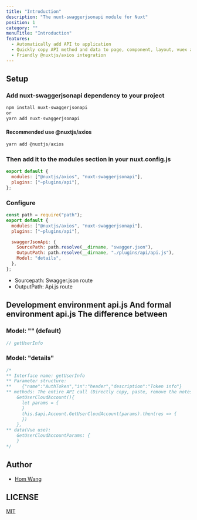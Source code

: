 ```yaml
---
title: "Introduction"
description: "The nuxt-swaggerjsonapi module for Nuxt"
position: 1
category: ""
menuTitle: "Introduction"
features:
  - Automatically add API to application
  - Quickly copy API method and data to page, component, layout, vuex and Middleware
  - Friendly @nuxtjs/axios integration
---
```


## Setup

### Add nuxt-swaggerjsonapi dependency to your project

```js
npm install nuxt-swaggerjsonapi
or
yarn add nuxt-swaggerjsonapi
```

#### Recommended use @nuxtjs/axios

```js
yarn add @nuxtjs/axios
```

### Then add it to the modules section in your nuxt.config.js

```js
export default {
  modules: ["@nuxtjs/axios", "nuxt-swaggerjsonapi"],
  plugins: ["~plugins/api"],
};
```

### Configure

```js
const path = require("path");
export default {
  modules: ["@nuxtjs/axios", "nuxt-swaggerjsonapi"],
  plugins: ["~plugins/api"],

  swaggerJsonApi: {
    SourcePath: path.resolve(__dirname, "swagger.json"),
    OutputPath: path.resolve(__dirname, "./plugins/api/api.js"),
    Model: "details",
  },
};
```

- Sourcepath: Swagger.json route
- OutputPath: Api.js route

## Development environment api.js And formal environment api.js The difference between

### Model: "" (default)

```js
// getUserInfo
```

### Model: "details"

```js
/* 
** Interface name: getUserInfo
** Parameter structure: 
**    {"name":"AuthToken","in":"header","description":"Token info"}
** methods: The entire API call (Directly copy, paste, remove the notes can be used directly): 
    GetUserCloudAccount(){ 
      let params = { 
      } 
      this.$api.Account.GetUserCloudAccount(params).then(res => { 
      }) 
    }, 
** data(Vue use): 
    GetUserCloudAccountParams: { 
    } 
*/
```

## Author

- [Hom Wang](https://github.com/516310460)

## LICENSE

[MIT](LICENSE)
